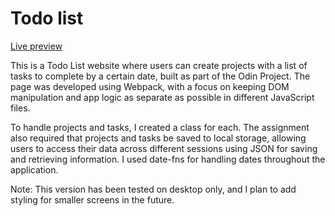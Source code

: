 # Todo list

[Live preview](https://sarav929.github.io/todo-list/)

This is a Todo List website where users can create projects with a list of tasks to complete by a certain date, built as part of the Odin Project. The page was developed using Webpack, with a focus on keeping DOM manipulation and app logic as separate as possible in different JavaScript files.

To handle projects and tasks, I created a class for each. The assignment also required that projects and tasks be saved to local storage, allowing users to access their data across different sessions using JSON for saving and retrieving information. I used date-fns for handling dates throughout the application.

Note: This version has been tested on desktop only, and I plan to add styling for smaller screens in the future.
